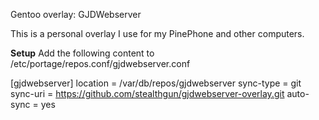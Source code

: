 Gentoo overlay: GJDWebserver

This is a personal overlay I use for my PinePhone and other computers.

**Setup**
Add the following content to /etc/portage/repos.conf/gjdwebserver.conf

[gjdwebserver]
location = /var/db/repos/gjdwebserver
sync-type = git
sync-uri = https://github.com/stealthgun/gjdwebserver-overlay.git
auto-sync = yes
